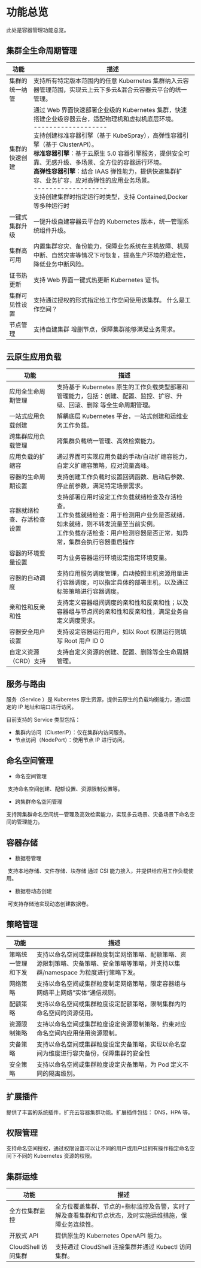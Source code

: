 # 功能总览

此处是容器管理功能总览。

## 集群全生命周期管理

| 功能           | 描述                                                         |
| -------------- | ------------------------------------------------------------ |
| 集群的统一纳管 | 支持所有特定版本范围内的任意 Kubernetes 集群纳入云容器管理范围，实现云上云下多云&混合云容器云平台的统一管理。 |
| 集群的快速创建 | 通过 Web 界面快速部署企业级的 Kubernetes 集群，快速搭建企业级容器云台，适配物理机和虚拟机底层环境。<br />-------------------<br />支持创建标准容器引擎（基于 KubeSpray），高弹性容器引擎（基于 ClusterAPI）。<br />**标准容器引擎**：基于云原生 5.0 容器引擎服务，提供安全可靠、无感升级、多场景、全方位的容器运行环境。<br />**高弹性容器引擎**：结合 IAAS 弹性能力，提供快速集群扩容、业务扩容，应对高弹性的应用业务场景。<br />-------------------<br />支持创建集群时指定运行时类型，支持 Contained,Docker 等多种运行时 |
| 一键式集群升级 | 一键升级自建容器云平台的 Kubernetes 版本，统一管理系统组件升级。 |
| 集群高可用     | 内置集群容灾、备份能力，保障业务系统在主机故障、机房中断、自然灾害等情况下可恢复，提高生产环境的稳定性，降低业务中断风险。 |
| 证书热更新     | 支持 Web 界面一键式热更新 Kubernetes 证书。                  |
| 集群可见性设置 | 支持通过授权的形式指定给工作空间使用该集群。 什么是工作空间？ |
| 节点管理       | 支持自建集群 增删节点，保障集群能够满足业务需求。            |

## 云原生应用负载

| 功能                       | 描述                                                         |
| -------------------------- | ------------------------------------------------------------ |
| 应用全生命周期管理         | 支持基于 Kubernetes 原生的工作负载类型部署和管理能力，包括：创建、配置、监控、扩容、升级、回滚、删除 等全生命周期管理。 |
| 一站式应用负载创建         | 解耦底层 Kubernetes 平台，一站式创建和运维业务工作负载。     |
| 跨集群应用负载管理         | 跨集群负载统一管理、高效检索能力。                           |
| 应用负载的扩缩容           | 通过界面可实现应用负载的手动/自动扩缩容能力，自定义扩缩容策略，应对流量高峰。 |
| 容器的生命周期设置         | 支持创建工作负载时设置回调函数、启动后参数、停止前参数，满足特定场景需求。 |
| 容器就绪检查、存活检查设置 | 支持部署应用时设定工作负载就绪检查及存活检查。<br />工作负载就绪检查：用于检测用户业务是否就绪，如未就绪，则不转发流量至当前实例。<br />工作负载存活检查：用户检测容器是否正常，如异常，集群会执行容器重启操作 |
| 容器的环境变量设置         | 可为业务容器运行环境设定指定环境变量。                       |
| 容器的自动调度             | 支持应用服务调度管理，自动按照主机资源用量进行容器调度，可以指定具体的部署主机，以及通过标签策略进行容器调度。 |
| 亲和性和反亲和性           | 支持定义容器组间调度的亲和性和反亲和性；以及容器组与节点间的亲和性和反亲和性，满足业务自定义调度需求。 |
| 容器安全用户设置           | 支持设定容器运行用户，如以 Root 权限运行则填写 Root 用户 ID 0 |
| 自定义资源（CRD）支持      | 支持自定义资源的创建、配置、删除等全生命周期管理。           |

## 服务与路由

服务（Service ）是 Kuberetes 原生资源，提供云原生的负载均衡能力，通过固定的 IP 地址和端口进行访问。

目前支持的 Service 类型包括：

- 集群内访问（ClusterIP）：仅在集群内访问服务。
- 节点访问（NodePort）：使用节点 IP 进行访问。

## 命名空间管理

- 命名空间管理

​		支持命名空间创建、配额设置、资源限制设置等。

- 跨集群命名空间管理

​		支持跨集群命名空间统一管理及高效检索能力，实现多云场景、灾备场景下命名空间的管理能力。

## 容器存储

- 数据卷管理

​		支持本地存储、文件存储、块存储 通过 CSI 能力接入，并提供给应用工作负载使用。

- 数据卷动态创建

​		可支持存储池实现动态创建数据卷。

## 策略管理

| 功能               | 描述                                                         |
| ------------------ | ------------------------------------------------------------ |
| 策略统一管理和下发 | 支持以命名空间或集群粒度制定网络策略、配额策略、资源限制策略、灾备策略、安全策略等策略，并支持以集群/namespace 为粒度进行策略下发。 |
| 网络策略           | 支持以命名空间或集群粒度制定网络策略，限定容器组与网络平上网络”实体“通信规则。 |
| 配额策略           | 支持以命名空间或集群粒度设定配额策略，限制集群内的命名空间的资源使用。 |
| 资源限制策略       | 支持以命名空间或集群粒度设定资源限制策略，约束对应命名空间内应用使用资源限制。 |
| 灾备策略           | 支持以命名空间或集群粒度设定灾备策略，实现以命名空间为维度进行容灾备份，保障集群的安全性 |
| 安全策略           | 支持以命名空间或集群粒度设定灾备策略，为 Pod 定义不同的隔离级别。 |

## 扩展插件

提供了丰富的系统插件，扩充云容器集群功能。扩展插件包括： DNS，HPA 等。

## 权限管理

支持命名空间授权，通过权限设置可以让不同的用户或用户组拥有操作指定命名空间下不同的 Kubernetes 资源的权限。

## 集群运维

| 功能                | 描述                                                         |
| ------------------- | ------------------------------------------------------------ |
| 全方位集群监控      | 全方位覆盖集群、节点的+指标监控及告警，实时了解及查看集群和节点状态，及时实施运维措施，保障业务连续性。 |
| 开放式 API          | 提供原生的 Kubernetes OpenAPI 能力。                         |
| CloudShell 访问集群 | 支持通过 CloudShell 连接集群并通过 Kubectl 访问集群。        |